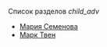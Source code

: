 Список разделов *child_adv*

* [Мария Семенова](/books/child_adv/Мария%20Семенова)
* [Марк Твен](/books/child_adv/Марк%20Твен)